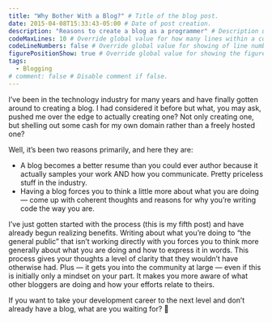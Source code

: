 ```yaml
---
title: "Why Bother With a Blog?" # Title of the blog post.
date: 2015-04-08T15:33:43-05:00 # Date of post creation.
description: "Reasons to create a blog as a programmer" # Description used for search engine.
codeMaxLines: 10 # Override global value for how many lines within a code block before auto-collapsing.
codeLineNumbers: false # Override global value for showing of line numbers within code block.
figurePositionShow: true # Override global value for showing the figure label.
tags:
  - Blogging
# comment: false # Disable comment if false.
---
```


I’ve been in the technology industry for many years and have finally gotten around to creating a blog. I had considered it before but what, you may ask,
pushed me over the edge to actually creating one? Not only creating one, but shelling out some cash for my own domain rather than a freely
hosted one?

Well, it’s been two reasons primarily, and here they are:

* A blog becomes a better resume than you could ever author because it actually samples your work AND how you communicate. Pretty priceless stuff in the industry.
* Having a blog forces you to think a little more about what you are doing — come up with coherent thoughts and reasons for why you’re writing code the way you are.

I’ve just gotten started with the process (this is my fifth post) and have already begun realizing benefits. Writing 
about what you’re doing to “the general public” that isn’t working directly with you forces you to think more generally about 
what you are doing and how to express it in words. This process gives your thoughts a level of clarity that they wouldn’t have 
otherwise had. Plus — it gets you into the community at large — even if this is initially only a mindset on your part. It makes 
you more aware of what other bloggers are doing and how your efforts relate to theirs.

If you want to take your development career to the next level and don’t already have a blog, what are you waiting for?  🙂